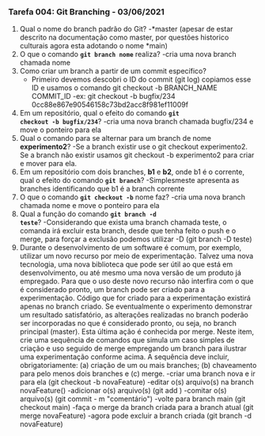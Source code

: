 ### Tarefa 004: Git Branching - 03/06/2021

1. Qual o nome do branch padrão do Git?
    -*master (apesar de estar descrito na documentação como master, por questões historico culturais agora esta adotando o nome *main)
2. O que o comando **<code>git branch nome</code>** realiza?
    -cria uma nova branch chamada nome
3. Como criar um branch a partir de um commit específico?
   - Primeiro devemos descobri o ID do commit (git log) copiamos esse ID e usamos o comando git checkout -b BRANCH_NAME COMMIT_ID
    -ex: git checkout -b bugfix/234 0cc88e867e90546158c73bd2acc8f981ef11009f
4. Em um repositório, qual o efeito do comando **<code>git checkout -b bugfix/234</code>**?
    -cria uma nova branch chamada bugfix/234 e move o ponteiro para ela
5. Qual o comando para se alternar para um branch de nome **experimento2**?
    -Se a branch existir use o git checkout experimento2. Se a branch não existir usamos git checkout -b experimento2 para criar e mover para ela.
6. Em um repositório com dois branches, **b1** e **b2**, onde b1 é o corrente, qual o efeito do comando **<code>git branch</code>**?
    -Simplesmeste apresenta as branches identificando que b1 é a branch corrente
7. O que o comando **<code>git checkout -b</code>** nome faz?
    -cria uma nova branch chamada nome e move o ponteiro para ela
8. Qual a função do comando **<code>git branch -d teste</code>**?
    -Considerando que exista uma branch chamada teste, o comanda irá excluir esta branch, desde que tenha feito o push e o merge, para forçar a exclusão podemos utilizar -D (git branch -D teste)
9. Durante o desenvolvimento de um software é comum, por exemplo, utilizar um novo recurso por meio de experimentação. Talvez uma nova tecnologia, uma nova biblioteca que pode ser útil ao que está em desenvolvimento, ou até mesmo uma nova versão de um produto já empregado. Para que o uso deste novo recurso não interfira com o que é considerado pronto, um branch pode ser criado para a experimentação. Código que for criado para a experimentação existirá apenas no branch criado. Se eventualmente o experimento demonstrar um resultado satisfatório, as alterações realizadas no branch poderão ser incorporadas no que é considerado pronto, ou seja, no branch principal (master). Esta última ação é conhecida por merge. Neste item, crie uma sequência de comandos que simula um caso simples de criação e uso seguido de merge empregando um branch para ilustrar uma experimentação conforme acima. A sequência deve incluir, obrigatoriamente: (a) criação de um ou mais branches; (b) chaveamento para pelo menos dois branches e (c) merge.
    -criar uma branch nova e ir para ela (git checkout -b novaFeature)
    -editar o(s) arquivo(s) na branch novaFeature()
    -adicionar o(s) arquivo(s) (git add <arquivo>)
    -comitar o(s) arquivo(s) (git commit - m "comentário")
    -volte para branch main (git checkout main)
    -faça o merge da branch criada para a branch atual (git merge novaFeature)
    -agora pode excluir a branch criada (git branch -d novaFeature)

</DIV/>

